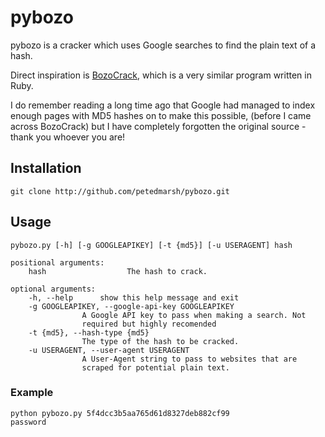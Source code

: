 # pybozo

pybozo is a cracker which uses Google searches to find the
plain text of a hash.

Direct inspiration is [BozoCrack](https://github.com/juuso/BozoCrack), which is a very similar program
written in Ruby.
	
I do remember reading a long time ago that Google had managed
to index enough pages with MD5 hashes on to make this possible,
(before I came across BozoCrack) but I have completely forgotten 
the original source - thank you whoever you are!

## Installation


	git clone http://github.com/petedmarsh/pybozo.git

## Usage

	
	pybozo.py [-h] [-g GOOGLEAPIKEY] [-t {md5}] [-u USERAGENT] hash

	positional arguments:
		hash                  The hash to crack.

	optional arguments:
		-h, --help		show this help message and exit
		-g GOOGLEAPIKEY, --google-api-key GOOGLEAPIKEY
					A Google API key to pass when making a search. Not
					required but highly recomended
		-t {md5}, --hash-type {md5}
					The type of the hash to be cracked.
		-u USERAGENT, --user-agent USERAGENT
					A User-Agent string to pass to websites that are
					scraped for potential plain text.

### Example

	python pybozo.py 5f4dcc3b5aa765d61d8327deb882cf99
	password